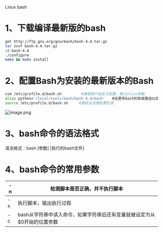 Linux bash 
<a name="NE1nG"></a>
# 1、下载编译最新版的bash
```bash
get http://ftp.gnu.org/gnu/bash/bash-4.4.tar.gz
tar zxvf bash-4.4.tar.gz
cd bash-4.4
./configure
make && make install
```
<a name="pSnoh"></a>
# 2、配置Bash为安装的最新版本的Bash
```bash
vim /etc/profile.d/bash.sh         #编辑用户自定义配置，输入alias参数
alias python='/local/tools/bash/bash-4.4/bash'　　#这里写bash的安装路径以及bash的可执行文件名
source /etc/profile.d/bash.sh     #重启会话使配置生效
```
![image.png](https://cdn.nlark.com/yuque/0/2020/png/396745/1596989644723-f3a23cb3-8eaf-42ab-b229-c634ae6793f0.png#align=left&display=inline&height=199&originHeight=597&originWidth=3323&size=681929&status=done&style=none&width=1107.6666666666667)
<a name="yEFYq"></a>
# 3、bash命令的语法格式
语法格式：bash [参数] [执行的bash文件]
<a name="sLNNE"></a>
#  4、bash命令的常用参数
| -n | 检测脚本是否正确，并不执行脚本 |
| --- | --- |
| -x | 执行脚本，输出执行过程 |
| -c | bash从字符串中读入命令，如果字符串后还有变量就被设定为从$0开始的位置参数 |


